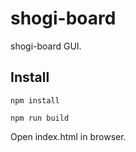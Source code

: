# shogi-board

shogi-board GUI.

## Install

```
npm install

npm run build
```

Open index.html in browser.

